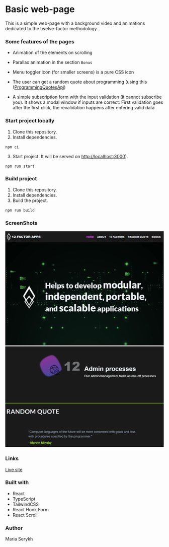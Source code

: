 # Basic web-page

This is a simple web-page with a background video and animations dedicated to the twelve-factor methodology.

### Some features of the pages

- Animation of the elements on scrolling

- Parallax animation in the section `Bonus`

- Menu toggler icon (for smaller screens) is a pure CSS icon

- The user can get a random quote about programming (using this ([ProgrammingQuotesApi](https://programming-quotes-api.herokuapp.com/index.html))

- A simple subscription form with the input validation (it cannot subscribe you). 
It shows a modal window if inputs are correct. First validation goes after the first click, the revalidation happens after entering valid data


### Start project locally
1. Clone this repository.
2. Install dependencies.

```
npm ci
```

3. Start project. It will be served on [http://localhost:3000](http://localhost:3000/)).

```
npm run start
```

### Build project
1. Clone this repository.
2. Install dependencies.
3. Build the project.

```
npm run build
```

### ScreenShots
![](./hero.png)
![](./sections.png)

### Links

[Live site](https://12factors.netlify.app/)

### Built with

- React
- TypeScript
- TailwindCSS
- React Hook Form
- React Scroll

### Author

Maria Serykh
